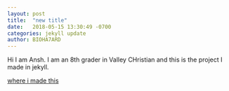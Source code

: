 ```yaml
---
layout: post
title:  "new title"
date:   2018-05-15 13:30:49 -0700
categories: jekyll update
author: BIOHA7ARD
---
```

Hi I am Ansh.
I am an 8th grader in Valley CHristian and this is the project I made in jekyll.

[where i made this][jekyll-docs]

[jekyll-docs]: https://jekyllrb.com/docs/home
